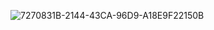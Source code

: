 ![7270831B-2144-43CA-96D9-A18E9F22150B](https://user-images.githubusercontent.com/95887974/175542275-98d7ac47-3a79-4743-9c08-b75838b05c63.png)
